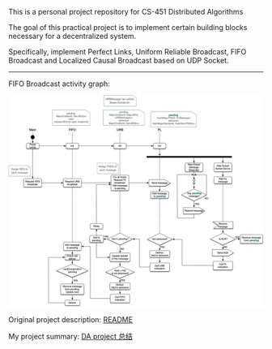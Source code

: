 This is a personal project repository for CS-451 Distributed Algorithms

The goal of this practical project is to implement certain building blocks necessary for a decentralized system. 

Specifically, implement Perfect Links, Uniform Reliable Broadcast, FIFO Broadcast and Localized Causal Broadcast based on UDP Socket.

---

FIFO Broadcast activity graph:

![activity graph](img.jpeg)

Original project description: [README](./README_original.md)

My project summary: [DA project 总结](https://coconutnutx.github.io/2021/12/01/project-review/)
